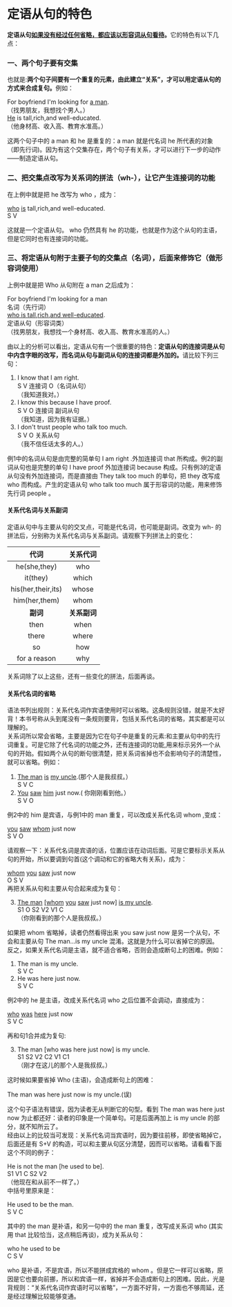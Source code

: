 # 定语从句的特色

<b>**定语从句**<u>如果没有经过任何省略，都应该**以形容词从句看待**</u>。</b>它的特色有以下几点：

### 一、两个句子要有交集


也就是:<b>两个句子间**要有一个重复的元素**，由此建立“关系”，才可以用定语从句的方式来合成复句。</b>例如：  
>  
For boyfriend I'm looking for <u>a man</u>.  
（找男朋友，我想找个男人。）  
<u>He</u> is tall,rich,and well-educated.  
（他身材高、收入高、教育水准高。）  

这两个句子中的 a man 和 he 是重复的：a man 就是代名词 he 所代表的对象（即先行词)。因为有这个交集存在，两个句子有关系，才可以进行下一步的动作——制造定语从句。

### 二、把交集点改写为关系词的拼法（wh-），让它产生连接词的功能


在上例中就是把 he 改写为 who ，成为：  
>  
<u>who</u> <u>is</u> tall,rich,and well-educated.  
S V  

这就是一个定语从句。 who 仍然具有 he 的功能，也就是作为这个从句的主语，但是它同时也有连接词的功能。

### 三、将定语从句附于主要子句的交集点（名词），后面来修饰它（做形容词使用）


上例中就是把 Who 从句附在 a man 之后成为：  
>  
For boyfriend I'm looking for a man  
名词（先行词）  
<u>who is tall,rich,and well-educated</u>.  
定语从句（形容词类）  
（找男朋友，我想找一个身材高、收入高、教育水准高的人。）  

由以上的分析可以看出，定语从句有一个很重要的特色：<b>定语从句的连接词是从句中内含字眼的改写，而名词从句与副词从句的连接词都是外加的。</b>请比较下列三句：  
>  
1. I know that I am right.  
S V 连接词 O（名词从句）  
（我知道我对。）  
2. I know this because I have proof.  
S V O 连接词 副词从句  
（我知道，因为我有证据。）  
3. I don't trust people who talk too much.  
S V O 关系从句  
（我不信任话太多的人。）  

例1中的名词从句是由完整的简单句 I am right .外加连接词 that  所构成。例2的副词从句也是完整的单句 I have proof 外加连接词  because 构成。只有例3的定语从句没有外加连接词，而是直接由 They talk too much 的单句，把 they 改写成 who 而构成。产生的定语从句 who talk too much 属于形容词的功能，用来修饰先行词 people 。

#### 关系代名词与关系副词


定语从句中与主要从句的交叉点，可能是代名词，也可能是副词。改变为 wh- 的拼法后，分别称为关系代名词与关系副词。请观察下列拼法上的变化：  

| 代词  |关系代词   |
|:-:|:-:|
| he(she,they)  |who   |
|it(they)   |which   |
|his(her,their,its)   |whose   |
|him(her,them)   |whom   |
|<b>副词</b>   |<b>关系副词</b>   |
|then   |when   |
|there   |where   |
|so   |how   |
|for a reason   |why   |  

关系词除了以上这些，还有一些变化的拼法，后面再谈。

#### 关系代名词的省略


语法书列出规则：关系代名词作宾语使用时可以省略。这条规则没错，就是不太好背！本书号称从头到尾没有一条规则要背，包括关系代名词的省略，其实都是可以理解的。   
关系词所以常会省略，主要是因为它在句子中是重复的元素:和主要从句中的先行词重复。可是它除了代名词的功能之外，还有连接词的功能,用来标示另外一个从句的开始。假如两个从句的断句很清楚，把关系词省掉也不会影响句子的清楚性，就可以省略。例如：  
>  
1. <u>The man</u> <u>is</u> <u>my uncle</u>.(那个人是我叔叔。）  
S V C  
2. <u>You</u> <u>saw</u> <u>him</u> just now.( 你刚刚看到他。）  
S V O    

例2中的 him 是宾语，与例1中的 man 重复，可以改成关系代名词 whom ,变成：  
>  
<u>you</u> <u>saw</u> <u>whom</u> just now  
S V O  

请观察一下：关系代名词是宾语的话，位置应该在动词后面。可是它要标示关系从句的开始，所以要调到句首(这个调动和它的省略大有关系)，成为：  
>  
<u>whom</u> <u>you</u> <u>saw</u> just now  
O S V  
再把关系从句和主要从句合起来成为复句：  
>  
3. <u>The man</u> <u>[whom</u> <u>you</u> <u>saw</u> just now] <u>is my uncle</u>.  
S1 O S2 V2 V1 C  
（你刚看到的那个人是我叔叔。）  

如果把 whom 省略掉，读者仍然看得出来 you saw just now 是另一个从句，不会和主要从句 The man...is my uncle 混淆。这就是为什么可以省掉它的原因。  
反之，如果关系代名词是主语，就不适合省略，否则会造成断句上的困难。例如：  
>  
1. The man is my uncle.  
S V C  
2. He was here just now.  
S V C  

例2中的 he 是主语，改成关系代名词 who 之后位置不会调动，直接成为：  
>  
<u>who</u> <u>was</u> <u>here</u> just now  
S V C  

再和句1合并成为复句:  
>  
3. The man [who was here just now] is my uncle.  
S1 S2 V2 C2 V1 C1  
（刚才在这儿的那个人是我叔叔。）  

这时候如果要省掉 Who (主语)，会造成断句上的困难：  
>  
The man was here just now is my uncle.(误)  

这个句子语法有错误，因为读者无从判断它的句型。看到 The man was here just now 为止都还好：读者的印象是一个简单句。可是后面再加上 is my uncle 的部分，就不知所云了。  
经由以上的比较当可发现：关系代名词当宾语时，因为要往前移，即使省略掉它，后面还是有 S+V 的构造，可以和主要从句区分清楚，因而可以省略。请看看下面这个不同的例子：  
>  
He is not the man [he used to be].  
S1 V1 C S2 V2  
（他现在和从前不一样了。）  
中括号里原来是：  
>  
He used to be the man.  
S V C  

其中的 the man 是补语，和另一句中的 the man 重复，改写成关系词 who (其实用 that 比较恰当，这点稍后再谈)，成为关系从句：  
>  
who he used to be  
C S V  

who 是补语，不是宾语，所以不能拼成宾格的 whom 。但是它一样可以省略，原因是它也要向前挪，所以和宾语一样，省掉并不会造成断句上的困难。因此，光是背规则：“关系代名词作宾语时可以省略”，一方面不好背，一方面也不够周延，还是经过理解比较能够变通。